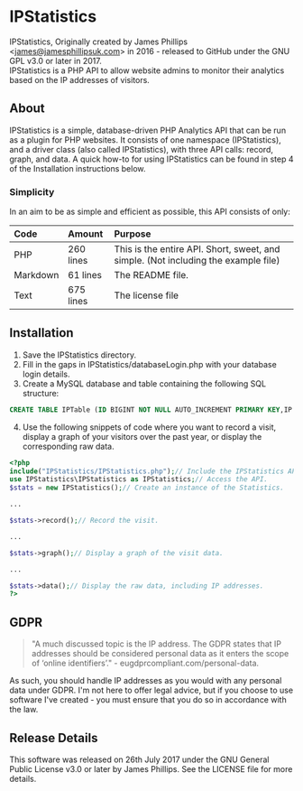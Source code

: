# IPStatistics

IPStatistics, Originally created by James Phillips <[james@jamesphillipsuk.com](mailto:james@jamesphillipsuk.com "Send a Message")> in 2016 - released to GitHub under the GNU GPL v3.0 or later in 2017.  
IPStatistics is a PHP API to allow website admins to monitor their analytics based on the IP addresses of visitors.

## About

IPStatistics is a simple, database-driven PHP Analytics API that can be run as a plugin for PHP websites.  It consists of one namespace (IPStatistics), and a driver class (also called IPStatistics), with three API calls: record, graph, and data.  A quick how-to for using IPStatistics can be found in step 4 of the Installation instructions below.

### Simplicity

In an aim to be as simple and efficient as possible, this API consists of only:

| Code | Amount | Purpose |
|:---- |:------ |:------- |
| PHP | 260 lines | This is the entire API.  Short, sweet, and simple.  (Not including the example file) |
| Markdown | 61 lines | The README file. |
| Text | 675 lines | The license file |

## Installation

1. Save the IPStatistics directory.
2. Fill in the gaps in IPStatistics/databaseLogin.php with your database login details.
3. Create a MySQL database and table containing the following SQL structure:

```SQL
CREATE TABLE IPTable (ID BIGINT NOT NULL AUTO_INCREMENT PRIMARY KEY,IP VARCHAR(25) NOT NULL,Date DATE NOT NULL,Time VARCHAR(10) NOT NULL,Month INT(11) NOT NULL);
```

4. Use the following snippets of code where you want to record a visit, display a graph of your visitors over the past year, or display the corresponding raw data.

```PHP
<?php
include("IPStatistics/IPStatistics.php");// Include the IPStatistics API.
use IPStatistics\IPStatistics as IPStatistics;// Access the API.
$stats = new IPStatistics();// Create an instance of the Statistics.

...

$stats->record();// Record the visit.

...

$stats->graph();// Display a graph of the visit data.

...

$stats->data();// Display the raw data, including IP addresses.
?>
```

## GDPR

>"A much discussed topic is the IP address. The GDPR states that IP addresses should be considered personal data as it enters the scope of ‘online identifiers’." - eugdprcompliant.com/personal-data.  

As such, you should handle IP addresses as you would with any personal data under GDPR.  I'm not here to offer legal advice, but if you choose to use software I've created - you must ensure that you do so in accordance with the law.

## Release Details

This software was released on 26th July 2017 under the GNU General Public License v3.0 or later by James Phillips.  See the LICENSE file for more details.
